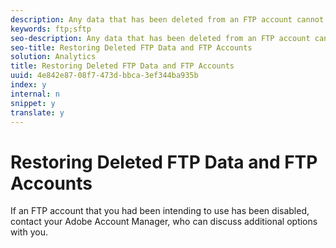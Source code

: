 ```yaml
---
description: Any data that has been deleted from an FTP account cannot be restored by Adobe.
keywords: ftp;sftp
seo-description: Any data that has been deleted from an FTP account cannot be restored by Adobe.
seo-title: Restoring Deleted FTP Data and FTP Accounts
solution: Analytics
title: Restoring Deleted FTP Data and FTP Accounts
uuid: 4e842e87-08f7-473d-bbca-3ef344ba935b
index: y
internal: n
snippet: y
translate: y
---
```


# Restoring Deleted FTP Data and FTP Accounts

If an FTP account that you had been intending to use has been disabled, contact your Adobe Account Manager, who can discuss additional options with you. 
